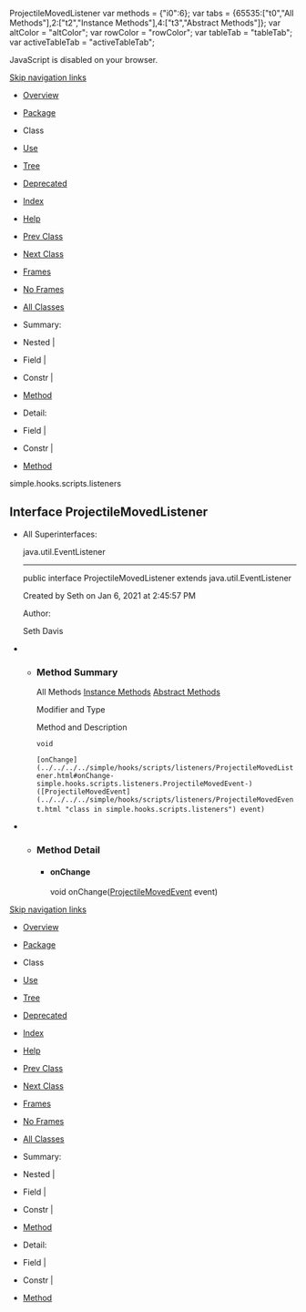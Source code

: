 ProjectileMovedListener   <!-- try { if (location.href.indexOf('is-external=true') == -1) { parent.document.title="ProjectileMovedListener"; } } catch(err) { } //--> var methods = {"i0":6}; var tabs = {65535:\["t0","All Methods"\],2:\["t2","Instance Methods"\],4:\["t3","Abstract Methods"\]}; var altColor = "altColor"; var rowColor = "rowColor"; var tableTab = "tableTab"; var activeTableTab = "activeTableTab";

JavaScript is disabled on your browser.

[Skip navigation links](#skip.navbar.top "Skip navigation links")

*   [Overview](../../../../overview-summary.html)
*   [Package](package-summary.html)
*   Class
*   [Use](class-use/ProjectileMovedListener.html)
*   [Tree](package-tree.html)
*   [Deprecated](../../../../deprecated-list.html)
*   [Index](../../../../index-files/index-1.html)
*   [Help](../../../../help-doc.html)

*   [Prev Class](../../../../simple/hooks/scripts/listeners/ProjectileMovedEvent.html "class in simple.hooks.scripts.listeners")
*   [Next Class](../../../../simple/hooks/scripts/listeners/StatChangedEvent.html "class in simple.hooks.scripts.listeners")

*   [Frames](../../../../index.html?simple/hooks/scripts/listeners/ProjectileMovedListener.html)
*   [No Frames](ProjectileMovedListener.html)

*   [All Classes](../../../../allclasses-noframe.html)

<!-- allClassesLink = document.getElementById("allclasses\_navbar\_top"); if(window==top) { allClassesLink.style.display = "block"; } else { allClassesLink.style.display = "none"; } //-->

*   Summary: 
*   Nested | 
*   Field | 
*   Constr | 
*   [Method](#method.summary)

*   Detail: 
*   Field | 
*   Constr | 
*   [Method](#method.detail)

simple.hooks.scripts.listeners

Interface ProjectileMovedListener
---------------------------------

*   All Superinterfaces:
    
    java.util.EventListener
    
    * * *
    
      
    
    public interface ProjectileMovedListener
    extends java.util.EventListener
    
    Created by Seth on Jan 6, 2021 at 2:45:57 PM
    
    Author:
    
    Seth Davis
    

*   *   ### Method Summary
        
        All Methods [Instance Methods](javascript:show\(2\);) [Abstract Methods](javascript:show\(4\);) 
        
        Modifier and Type
        
        Method and Description
        
        `void`
        
        `[onChange](../../../../simple/hooks/scripts/listeners/ProjectileMovedListener.html#onChange-simple.hooks.scripts.listeners.ProjectileMovedEvent-)([ProjectileMovedEvent](../../../../simple/hooks/scripts/listeners/ProjectileMovedEvent.html "class in simple.hooks.scripts.listeners") event)` 
        

*   *   ### Method Detail
        
        *   #### onChange
            
            void onChange([ProjectileMovedEvent](../../../../simple/hooks/scripts/listeners/ProjectileMovedEvent.html "class in simple.hooks.scripts.listeners") event)
            

[Skip navigation links](#skip.navbar.bottom "Skip navigation links")

*   [Overview](../../../../overview-summary.html)
*   [Package](package-summary.html)
*   Class
*   [Use](class-use/ProjectileMovedListener.html)
*   [Tree](package-tree.html)
*   [Deprecated](../../../../deprecated-list.html)
*   [Index](../../../../index-files/index-1.html)
*   [Help](../../../../help-doc.html)

*   [Prev Class](../../../../simple/hooks/scripts/listeners/ProjectileMovedEvent.html "class in simple.hooks.scripts.listeners")
*   [Next Class](../../../../simple/hooks/scripts/listeners/StatChangedEvent.html "class in simple.hooks.scripts.listeners")

*   [Frames](../../../../index.html?simple/hooks/scripts/listeners/ProjectileMovedListener.html)
*   [No Frames](ProjectileMovedListener.html)

*   [All Classes](../../../../allclasses-noframe.html)

<!-- allClassesLink = document.getElementById("allclasses\_navbar\_bottom"); if(window==top) { allClassesLink.style.display = "block"; } else { allClassesLink.style.display = "none"; } //-->

*   Summary: 
*   Nested | 
*   Field | 
*   Constr | 
*   [Method](#method.summary)

*   Detail: 
*   Field | 
*   Constr | 
*   [Method](#method.detail)